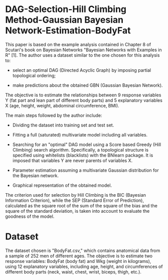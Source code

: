 # DAG-Selection-Hill Climbing Method-Gaussian Bayesian Network-Estimation-BodyFat
This paper is based on the example analysis contained in Chapter 8 of Scutari's book on Bayesian Networks "Bayesian Networks with Examples in R" [1]. 
The author uses a dataset similar to the one chosen for this analysis to:

- select an optimal DAG (Directed Acyclic Graph) by imposing partial topological ordering;

- make predictions about the obtained GBN (Gaussian Bayesian Network). 

The objective is to estimate the relationships between 9 response variables Y (fat part and lean part of different body parts) and 5 explanatory variables X (age, height, weight, abdominal circumference, BMI).

The main steps followed by the author include:

- Dividing the dataset into training set and test set.

- Fitting a full (saturated) multivariate model including all variables.

- Searching for an "optimal" DAG model using a Score based Greedy (Hill Climbing) search algorithm. Specifically, a topological structure is specified using whitelists (blacklists) with the BNlearn package. It is imposed that variables Y are never parents of variables X. 

- Parameter estimation assuming a multivariate Gaussian distribution for the Bayesian network.

- Graphical representation of the obtained model.

The criterion used for selection by Hill Climbing is the BIC (Bayesian Information Criterion), while the SEP (Standard Error of Prediction), calculated as the square root of the sum of the square of the bias and the square of the standard deviation, is taken into account to evaluate the goodness of the model.

# Dataset

The dataset chosen is "BodyFat.csv," which contains anatomical data from a sample of 252 men of different ages. The objective is to estimate two response variables: BodyFat (body fat) and Wkg (weight in kilograms), using 12 explanatory variables, including age, height, and circumferences of different body parts (neck, waist, chest, wrist, biceps, thigh, etc.).
